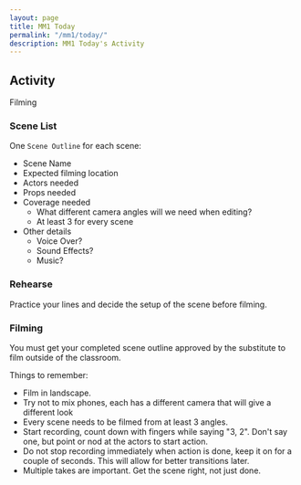 ```yaml
---
layout: page
title: MM1 Today
permalink: "/mm1/today/"
description: MM1 Today's Activity
---
```


<h2>Activity <span id="date"></span></h2>
<script src="/public/js/today.js"></script>

<p class="label left large">Filming</p>

### Scene List

One `Scene Outline` for each scene:

* Scene Name
* Expected filming location
* Actors needed
* Props needed
* Coverage needed
  * What different camera angles will we need when editing?
  * At least 3 for every scene
* Other details
  * Voice Over?
  * Sound Effects?
  * Music?


### Rehearse

Practice your lines and decide the setup of the scene before filming.

### Filming

You must get your completed scene outline approved by the substitute to film outside of the classroom.

Things to remember:

* Film in landscape.
* Try not to mix phones, each has a different camera that will give a different look
* Every scene needs to be filmed from at least 3 angles.
* Start recording, count down with fingers while saying "3, 2". Don't say one, but point or nod at the actors to start action. 
* Do not stop recording immediately when action is done, keep it on for a couple of seconds. This will allow for better transitions later.
* Multiple takes are important. Get the scene right, not just done.

<!-- <div class="section" markdown="1">
<!-- If you are currently working on a specific project, continue. Otherwise, choose the activity below for the rotation we are on. -->
<!-- Work on the <strong>3</strong> Photoshop projects.

**Week 1** - <code>MVHS Poster</code><br>
**Week 2** - <code>Travel Advertisements</code><br>
**Week 3** - [Superhero Team](../projects/#photoshop)<br>

Make sure to have a <code>jpg</code> and <code>psd</code> version of each placed in Google Drive multimedia folder.  You also need to have <strong>six</strong> Photoshop blog posts finished by the end of the week.
</div>

<!-- <p class="label">Web Design</p>
<div class="section" markdown="1">
  Complete [Codecademy's HTML & CSS lessons](https://www.codecademy.com/learn/web), or choose another lesson if you have completed that one.
</div>

<p class="label">Illustrator</p>
<div class="section" markdown="1">
  Find an interesting, new, or important [processing tutorial](https://processing.org/tutorials/) to investigate. Create a sketch that uses the ideas in the tutorial creatively.
</div>

<p class="label">Photoshop</p>
<div class="section" markdown="1">
  Find an interesting and new Photoshop effect or technique tutorial using Google. Create an image that uses the ideas in the tutorial creatively.
</div>

<p class="label">Video Editing and Special Effects</p>
<div class="section" markdown="1">
  Create a video review of your current phone. Include its relevant features, positives and negatives, and a recommendation on whether or not other consumers should buy it.
</div>

<p class="label">3D Modeling</p>
<div class="section" markdown="1">
  Create a 3D model of a specific model of car that you like. Add as much detail as possible.
</div> -->